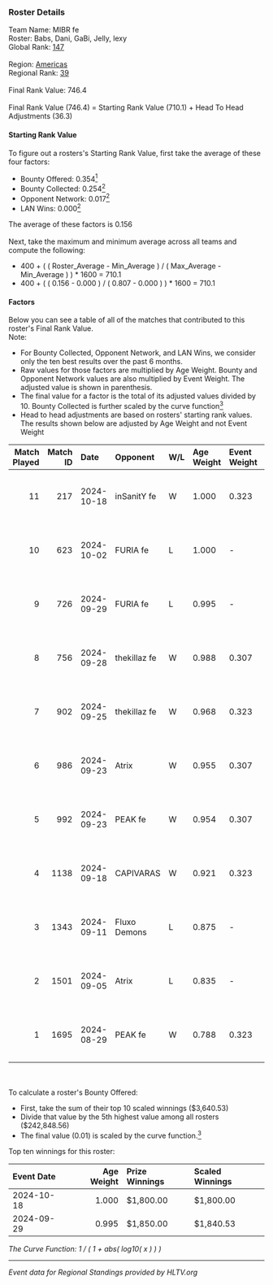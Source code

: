 ### Roster Details<br />
Team Name: MIBR fe<br />
Roster: Babs, Dani, GaBi, Jelly, lexy<br />
Global Rank: [147](../../standings_global_2024_10_30.md)<br />
<br />
Region: [Americas]( ../../standings_americas_2024_10_30.md)<br />
Regional Rank: [39]( ../../standings_americas_2024_10_30.md)<br />
<br />
Final Rank Value:  746.4<br />
<br />
Final Rank Value (746.4) = Starting Rank Value (710.1) + Head To Head Adjustments (36.3)<br />

#### Starting Rank Value<br />
To figure out a rosters's Starting Rank Value, first take the average of these four factors:<br />
- Bounty Offered: 0.354[<sup>1</sup>](#table2)
- Bounty Collected: 0.254[<sup>2</sup>](#table1)
- Opponent Network: 0.017[<sup>2</sup>](#table1)
- LAN Wins: 0.000[<sup>2</sup>](#table1)

The average of these factors is 0.156<br />
<br />
Next, take the maximum and minimum average across all teams and compute the following:<br />
- 400 + ( ( Roster_Average - Min_Average ) / ( Max_Average - Min_Average ) ) * 1600 = 710.1
- 400 + ( ( 0.156 - 0.000 ) / ( 0.807 - 0.000 ) ) * 1600 = 710.1


#### Factors<br />
Below you can see a table of all of the matches that contributed to this roster's Final Rank Value.<br />
Note:<br />

- For Bounty Collected, Opponent Network, and LAN Wins, we consider only the ten best results over the past 6 months.
- Raw values for those factors are multiplied by Age Weight. Bounty and Opponent Network values are also multiplied by Event Weight. The adjusted value is shown in parenthesis.
- The final value for a factor is the total of its adjusted values divided by 10. Bounty Collected is further scaled by the curve function[<sup>3</sup>](#curveFunction)
- Head to head adjustments are based on rosters' starting rank values. The results shown below are adjusted by Age Weight and not Event Weight
<span id="table1"></span><br />


| Match Played | Match ID | Date       | Opponent     | W/L | Age Weight | Event Weight | Bounty Collected | Opponent Network | LAN Wins  | H2H Adj. | Roster                            |
| -: | -: | :- | :- | :- | :- | :- | :- | :- | :- | -: | :- |
|           11 |      217 | 2024-10-18 | inSanitY fe  | W   | 1.000      | 0.323        | 0.006 (0.002)    | 0.128 (0.041)    | 0 (0.000) |    13.07 | Babs, Dani, GaBi, Jelly, lexy     |
|           10 |      623 | 2024-10-02 | FURIA fe     | L   | 1.000      | -            | -                | -                | -         |    -9.29 | Babs, Dani, GaBi, khizha, lexy    |
|            9 |      726 | 2024-09-29 | FURIA fe     | L   | 0.995      | -            | -                | -                | -         |    -9.96 | Babs, Dani, GaBi, khizha, REGIANE |
|            8 |      756 | 2024-09-28 | thekillaz fe | W   | 0.988      | 0.307        | 0.006 (0.002)    | 0.109 (0.033)    | 0 (0.000) |    12.18 | Babs, Dani, GaBi, khizha, REGIANE |
|            7 |      902 | 2024-09-25 | thekillaz fe | W   | 0.968      | 0.323        | 0.006 (0.002)    | 0.109 (0.034)    | 0 (0.000) |    12.29 | Babs, Dani, GaBi, khizha, REGIANE |
|            6 |      986 | 2024-09-23 | Atrix        | W   | 0.955      | 0.307        | 0.006 (0.002)    | 0.157 (0.046)    | 0 (0.000) |    14.21 | Babs, Dani, GaBi, khizha, REGIANE |
|            5 |      992 | 2024-09-23 | PEAK fe      | W   | 0.954      | 0.307        | 0.006 (0.002)    | 0.034 (0.010)    | 0 (0.000) |    10.63 | Babs, Dani, GaBi, khizha, REGIANE |
|            4 |     1138 | 2024-09-18 | CAPIVARAS    | W   | 0.921      | 0.323        | 0.004 (0.001)    | 0.000 (0.000)    | 0 (0.000) |     7.90 | Babs, Dani, GaBi, khizha, REGIANE |
|            3 |     1343 | 2024-09-11 | Fluxo Demons | L   | 0.875      | -            | -                | -                | -         |   -11.03 | Babs, Dani, GaBi, khizha, REGIANE |
|            2 |     1501 | 2024-09-05 | Atrix        | L   | 0.835      | -            | -                | -                | -         |   -13.64 | Babs, Dani, GaBi, khizha, REGIANE |
|            1 |     1695 | 2024-08-29 | PEAK fe      | W   | 0.788      | 0.323        | 0.006 (0.001)    | 0.034 (0.009)    | 0 (0.000) |     9.92 | Babs, Dani, GaBi, khizha, REGIANE |

<br />
<span id="table2"></span><br />
To calculate a roster's Bounty Offered:<br />

- First, take the sum of their top 10 scaled winnings ($3,640.53)
- Divide that value by the 5th highest value among all rosters ($242,848.56)
- The final value (0.01) is scaled by the curve function.[<sup>3</sup>](#curveFunction)

Top ten winnings for this roster:<br />

| Event Date | Age Weight | Prize Winnings | Scaled Winnings |
| :- | -: | :- | :- |
| 2024-10-18 |      1.000 | $1,800.00      | $1,800.00       |
| 2024-09-29 |      0.995 | $1,850.00      | $1,840.53       |


<span id="curveFunction"></span>_The Curve Function: 1 / ( 1 + abs( log10( x ) ) )_<br />

---
_Event data for Regional Standings provided by HLTV.org_<br />

